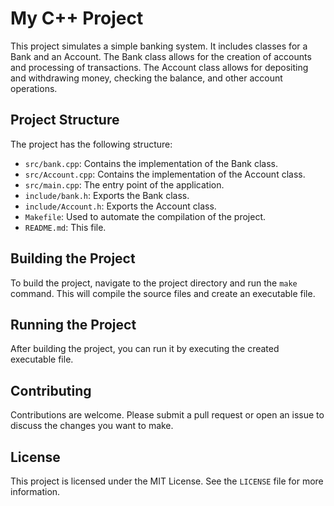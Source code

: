 # My C++ Project

This project simulates a simple banking system. It includes classes for a Bank and an Account. The Bank class allows for the creation of accounts and processing of transactions. The Account class allows for depositing and withdrawing money, checking the balance, and other account operations.

## Project Structure

The project has the following structure:

- `src/bank.cpp`: Contains the implementation of the Bank class.
- `src/Account.cpp`: Contains the implementation of the Account class.
- `src/main.cpp`: The entry point of the application.
- `include/bank.h`: Exports the Bank class.
- `include/Account.h`: Exports the Account class.
- `Makefile`: Used to automate the compilation of the project.
- `README.md`: This file.

## Building the Project

To build the project, navigate to the project directory and run the `make` command. This will compile the source files and create an executable file.

## Running the Project

After building the project, you can run it by executing the created executable file.

## Contributing

Contributions are welcome. Please submit a pull request or open an issue to discuss the changes you want to make.

## License

This project is licensed under the MIT License. See the `LICENSE` file for more information.